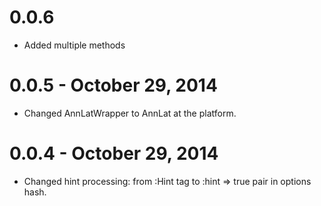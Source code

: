 # 0.0.6

- Added multiple methods

# 0.0.5 - October 29, 2014

- Changed AnnLatWrapper to AnnLat at the platform.

# 0.0.4 - October 29, 2014

- Changed hint processing: from :Hint tag to :hint => true pair in
  options hash.